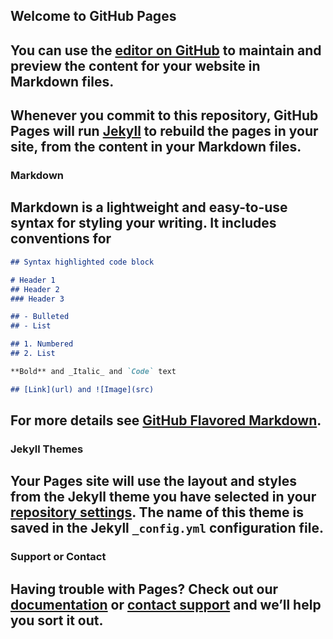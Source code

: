 ## Welcome to GitHub Pages

## You can use the [editor on GitHub](https://github.com/stillwater1990/stillwater1990.github.io/edit/master/README.md) to maintain and preview the content for your website in Markdown files.

## Whenever you commit to this repository, GitHub Pages will run [Jekyll](https://jekyllrb.com/) to rebuild the pages in your site, from the content in your Markdown files.

### Markdown

## Markdown is a lightweight and easy-to-use syntax for styling your writing. It includes conventions for

```markdown
## Syntax highlighted code block

# Header 1
## Header 2
### Header 3

## - Bulleted
## - List

## 1. Numbered
## 2. List

**Bold** and _Italic_ and `Code` text

## [Link](url) and ![Image](src)
```

## For more details see [GitHub Flavored Markdown](https://guides.github.com/features/mastering-markdown/).

### Jekyll Themes

## Your Pages site will use the layout and styles from the Jekyll theme you have selected in your [repository settings](https://github.com/stillwater1990/stillwater1990.github.io/settings). The name of this theme is saved in the Jekyll `_config.yml` configuration file.

### Support or Contact

## Having trouble with Pages? Check out our [documentation](https://help.github.com/categories/github-pages-basics/) or [contact support](https://github.com/contact) and we’ll help you sort it out.
